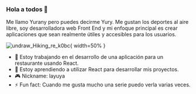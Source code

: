 ### Hola a todos 🌝

Me llamo Yurany pero puedes decirme Yury. Me gustan los deportes al aire libre, soy desarrolladora web Front End y mi enfoque principal es crear aplicaciones que sean realmente útiles y accesibles para los usuarios. 

![undraw_Hiking_re_k0bc](https://user-images.githubusercontent.com/84849768/138167482-1fc5c4b2-b1d1-4c6a-a29f-b6d9037da317.png){ width=50% }

- 🌮 Estoy trabajando en el desarrollo de una aplicación para un restaurante usando React.
- 👾 Estoy aprendiendo a utilizar React para desarrollar mis proyectos.
- 🎮 Nickname: layuya 
- ⚡ Fun fact: Cuando me gusta mucho una serie puedo verla varias veces.
